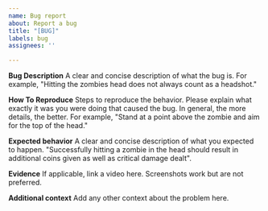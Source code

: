 ```yaml
---
name: Bug report
about: Report a bug
title: "[BUG]"
labels: bug
assignees: ''

---
```


**Bug Description**
A clear and concise description of what the bug is. For example, "Hitting the zombies head does not always count as a headshot."

**How To Reproduce**
Steps to reproduce the behavior. Please explain what exactly it was you were doing that caused the bug. In general, the more details, the better. For example, "Stand at a point above the zombie and aim for the top of the head."

**Expected behavior**
A clear and concise description of what you expected to happen. "Successfully hitting a zombie in the head should result in additional coins given as well as critical damage dealt".

**Evidence**
If applicable, link a video here. Screenshots work but are not preferred.

**Additional context**
Add any other context about the problem here.
